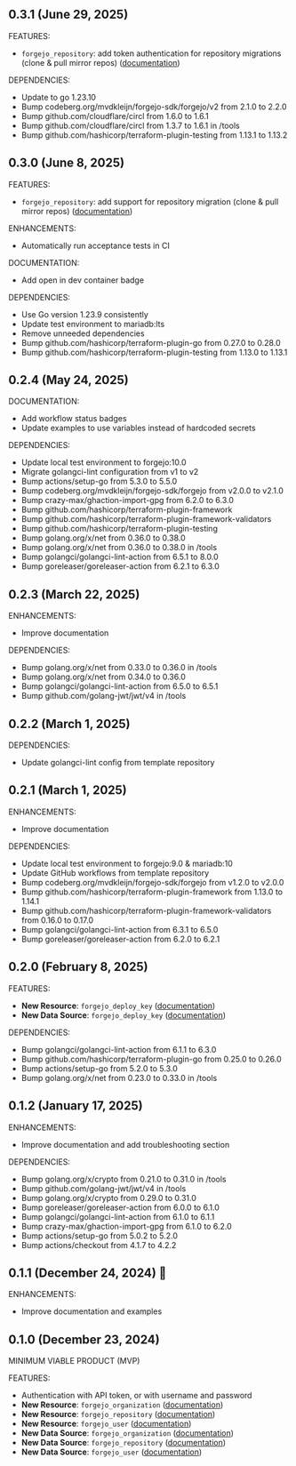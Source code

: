 ## 0.3.1 (June 29, 2025)

FEATURES:

- `forgejo_repository`: add token authentication for repository migrations (clone & pull mirror repos) ([documentation](docs/resources/repository.md))

DEPENDENCIES:

- Update to go 1.23.10
- Bump codeberg.org/mvdkleijn/forgejo-sdk/forgejo/v2 from 2.1.0 to 2.2.0
- Bump github.com/cloudflare/circl from 1.6.0 to 1.6.1
- Bump github.com/cloudflare/circl from 1.3.7 to 1.6.1 in /tools
- Bump github.com/hashicorp/terraform-plugin-testing from 1.13.1 to 1.13.2

## 0.3.0 (June 8, 2025)

FEATURES:

- `forgejo_repository`: add support for repository migration (clone & pull mirror repos) ([documentation](docs/resources/repository.md))

ENHANCEMENTS:

- Automatically run acceptance tests in CI

DOCUMENTATION:

- Add open in dev container badge

DEPENDENCIES:

- Use Go version 1.23.9 consistently
- Update test environment to mariadb:lts
- Remove unneeded dependencies
- Bump github.com/hashicorp/terraform-plugin-go from 0.27.0 to 0.28.0
- Bump github.com/hashicorp/terraform-plugin-testing from 1.13.0 to 1.13.1

## 0.2.4 (May 24, 2025)

DOCUMENTATION:

- Add workflow status badges
- Update examples to use variables instead of hardcoded secrets

DEPENDENCIES:

- Update local test environment to forgejo:10.0
- Migrate golangci-lint configuration from v1 to v2
- Bump actions/setup-go from 5.3.0 to 5.5.0
- Bump codeberg.org/mvdkleijn/forgejo-sdk/forgejo from v2.0.0 to v2.1.0
- Bump crazy-max/ghaction-import-gpg from 6.2.0 to 6.3.0
- Bump github.com/hashicorp/terraform-plugin-framework
- Bump github.com/hashicorp/terraform-plugin-framework-validators
- Bump github.com/hashicorp/terraform-plugin-testing
- Bump golang.org/x/net from 0.36.0 to 0.38.0
- Bump golang.org/x/net from 0.36.0 to 0.38.0 in /tools
- Bump golangci/golangci-lint-action from 6.5.1 to 8.0.0
- Bump goreleaser/goreleaser-action from 6.2.1 to 6.3.0

## 0.2.3 (March 22, 2025)

ENHANCEMENTS:

- Improve documentation

DEPENDENCIES:

- Bump golang.org/x/net from 0.33.0 to 0.36.0 in /tools
- Bump golang.org/x/net from 0.34.0 to 0.36.0
- Bump golangci/golangci-lint-action from 6.5.0 to 6.5.1
- Bump github.com/golang-jwt/jwt/v4 in /tools

## 0.2.2 (March 1, 2025)

DEPENDENCIES:

- Update golangci-lint config from template repository

## 0.2.1 (March 1, 2025)

ENHANCEMENTS:

- Improve documentation

DEPENDENCIES:

- Update local test environment to forgejo:9.0 & mariadb:10
- Update GitHub workflows from template repository
- Bump codeberg.org/mvdkleijn/forgejo-sdk/forgejo from v1.2.0 to v2.0.0
- Bump github.com/hashicorp/terraform-plugin-framework from 1.13.0 to 1.14.1
- Bump github.com/hashicorp/terraform-plugin-framework-validators from 0.16.0 to 0.17.0
- Bump golangci/golangci-lint-action from 6.3.1 to 6.5.0
- Bump goreleaser/goreleaser-action from 6.2.0 to 6.2.1

## 0.2.0 (February 8, 2025)

FEATURES:

- **New Resource**: `forgejo_deploy_key` ([documentation](docs/resources/deploy_key.md))
- **New Data Source**: `forgejo_deploy_key` ([documentation](docs/data-sources/deploy_key.md))

DEPENDENCIES:

- Bump golangci/golangci-lint-action from 6.1.1 to 6.3.0
- Bump github.com/hashicorp/terraform-plugin-go from 0.25.0 to 0.26.0
- Bump actions/setup-go from 5.2.0 to 5.3.0
- Bump golang.org/x/net from 0.23.0 to 0.33.0 in /tools

## 0.1.2 (January 17, 2025)

ENHANCEMENTS:

- Improve documentation and add troubleshooting section

DEPENDENCIES:

- Bump golang.org/x/crypto from 0.21.0 to 0.31.0 in /tools
- Bump github.com/golang-jwt/jwt/v4 in /tools
- Bump golang.org/x/crypto from 0.29.0 to 0.31.0
- Bump goreleaser/goreleaser-action from 6.0.0 to 6.1.0
- Bump golangci/golangci-lint-action from 6.1.0 to 6.1.1
- Bump crazy-max/ghaction-import-gpg from 6.1.0 to 6.2.0
- Bump actions/setup-go from 5.0.2 to 5.2.0
- Bump actions/checkout from 4.1.7 to 4.2.2

## 0.1.1 (December 24, 2024) 🎄

ENHANCEMENTS:

- Improve documentation and examples

## 0.1.0 (December 23, 2024)

MINIMUM VIABLE PRODUCT (MVP)

FEATURES:

- Authentication with API token, or with username and password
- **New Resource**: `forgejo_organization` ([documentation](docs/resources/organization.md))
- **New Resource**: `forgejo_repository` ([documentation](docs/resources/repository.md))
- **New Resource**: `forgejo_user` ([documentation](docs/resources/user.md))
- **New Data Source**: `forgejo_organization` ([documentation](docs/data-sources/organization.md))
- **New Data Source**: `forgejo_repository` ([documentation](docs/data-sources/repository.md))
- **New Data Source**: `forgejo_user` ([documentation](docs/data-sources/user.md))
